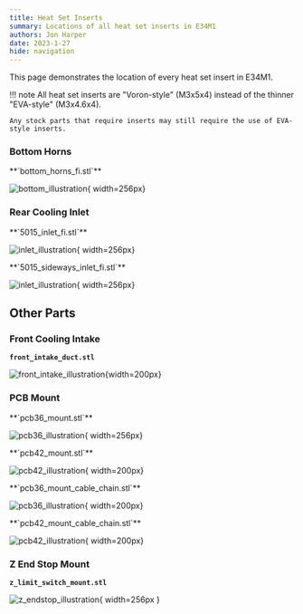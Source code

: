 ```yaml
---
title: Heat Set Inserts
summary: Locations of all heat set inserts in E34M1
authors: Jon Harper
date: 2023-1-27
hide: navigation
---
```


This page demonstrates the location of every heat set insert in E34M1.

!!! note
    All heat set inserts are "Voron-style" (M3x5x4) instead of the thinner "EVA-style" (M3x4.6x4).

    Any stock parts that require inserts may still require the use of EVA-style inserts.

### Bottom Horns

<div markdown class="jh-grid-container jh-grid-2">
<div markdown class="jh-grid-img">
**`bottom_horns_fi.stl`**

![bottom_illustration](img/inserts/bottom.png){ width=256px}
</div>
</div>

### Rear Cooling Inlet

<div markdown class="jh-grid-container jh-grid-2">
<div markdown class="jh-grid-img">
**`5015_inlet_fi.stl`**

![inlet_illustration](img/inserts/inlet.png){ width=256px}
</div>
<div markdown class="jh-grid-img">
**`5015_sideways_inlet_fi.stl`**

![inlet_illustration](img/inserts/inlet_sideways.png){ width=256px}
</div>
</div>

## Other Parts

### Front Cooling Intake

**`front_intake_duct.stl`**

![front_intake_illustration](img/inserts/front_intake.png){width=200px}

### PCB Mount

<div markdown class="jh-grid-container jh-grid-2">
<div markdown class="jh-grid-img">
**`pcb36_mount.stl`**

![pcb36_illustration](img/inserts/pcb36.png){ width=256px}
</div>
<div markdown class="jh-grid-img">
**`pcb42_mount.stl`**

![pcb42_illustration](img/inserts/pcb42.png){ width=200px}
</div>
<div markdown class="jh-grid-img">
**`pcb36_mount_cable_chain.stl`**

![pcb36_illustration](img/inserts/pcb36_chain.png){ width=200px}
</div>
<div markdown class="jh-grid-img">
**`pcb42_mount_cable_chain.stl`**

![pcb42_illustration](img/inserts/pcb42_chain.png){ width=200px}
</div>
</div>

### Z End Stop Mount

**`z_limit_switch_mount.stl`**

![z_endstop_illustration](img/inserts/z_mount.png){ width=256px }

[x_stop_block]: https://github.com/jon-harper/MercuryOneUserMods/blob/EVA3/Mercury_One/jonspaceharper/EVA3/STL/x_axis_stop_block.stl
[z_limit_cover]: https://github.com/jon-harper/MercuryOneUserMods/blob/EVA3/Mercury_One/jonspaceharper/EVA3/STL/z_limit_switch_cover.stl
[z_limit_mount]: https://github.com/jon-harper/MercuryOneUserMods/blob/EVA3/Mercury_One/jonspaceharper/EVA3/STL/z_limit_switch_mount.stl
[cable_guide]: https://github.com/jon-harper/MercuryOneUserMods/blob/EVA3/Mercury_One/jonspaceharper/EVA3/STL/cable_guide.stl
[pcb36_mount]: https://github.com/jon-harper/MercuryOneUserMods/blob/EVA3/Mercury_One/jonspaceharper/EVA3/STL/pcb36_mount.stl
[pcb42_mount]: https://github.com/jon-harper/MercuryOneUserMods/blob/EVA3/Mercury_One/jonspaceharper/EVA3/STL/pcb42_mount.stl
[front_intake]: https://github.com/jon-harper/MercuryOneUserMods/blob/EVA3/Mercury_One/jonspaceharper/EVA3/STL/front_intake_duct.stl
[bottom_horns]: https://github.com/jon-harper/MercuryOneUserMods/blob/EVA3/Mercury_One/jonspaceharper/EVA3/STL/bottom_horns_fi.stl
[belt_grabber]: https://github.com/jon-harper/MercuryOneUserMods/blob/EVA3/Mercury_One/jonspaceharper/EVA3/STL/belt_grabber.stl
[bltouch_mount]: https://github.com/jon-harper/MercuryOneUserMods/blob/EVA3/Mercury_One/jonspaceharper/EVA3/STL/bl_touch_mount.stl
[5015_inlet]: https://github.com/jon-harper/MercuryOneUserMods/blob/EVA3/Mercury_One/jonspaceharper/EVA3/STL/5015_inlet_fi.stl
[5015_sideways_inlet]: https://github.com/jon-harper/MercuryOneUserMods/blob/EVA3/Mercury_One/jonspaceharper/EVA3/STL/5015_sideways_inlet_fi.stl
[front]: https://github.com/jon-harper/MercuryOneUserMods/blob/EVA3/Mercury_One/jonspaceharper/EVA3/STL/front_universal_fi.stl
[front_pis]: https://github.com/jon-harper/MercuryOneUserMods/blob/EVA3/Mercury_One/jonspaceharper/EVA3/STL/front_universal_pis_fi.stl
[top]: https://github.com/jon-harper/MercuryOneUserMods/blob/EVA3/Mercury_One/jonspaceharper/EVA3/STL/top_endstop_mgn12h.stl
[top_pcb]: https://github.com/jon-harper/MercuryOneUserMods/blob/EVA3/Mercury_One/jonspaceharper/EVA3/STL/top_endstop_mgn12h_pcb.stl